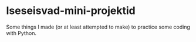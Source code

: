 # Iseseisvad-mini-projektid
Some things I made (or at least attempted to make) to practice some coding with Python.
